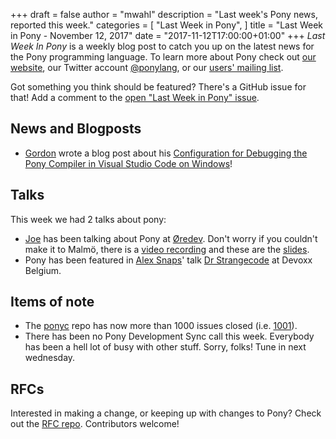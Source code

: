 +++
draft = false
author = "mwahl"
description = "Last week's Pony news, reported this week."
categories = [
    "Last Week in Pony",
]
title = "Last Week in Pony - November 12, 2017"
date = "2017-11-12T17:00:00+01:00"
+++
_Last Week In Pony_ is a weekly blog post to catch you up on the latest news for the Pony programming language. To learn more about Pony check out [our website](https://ponylang.io), our Twitter account [@ponylang](https://twitter.com/ponylang), or our [users' mailing list](https://pony.groups.io/g/user). 

Got something you think should be featured? There's a GitHub issue for that! Add a comment to the [open "Last Week in Pony" issue](https://github.com/ponylang/ponylang.github.io/issues?q=is%3Aissue+is%3Aopen+label%3Alast-week-in-pony).
<!--more-->

## News and Blogposts

- [Gordon](https://github.com/kulibali) wrote a blog post about his [Configuration for Debugging the Pony Compiler in Visual Studio Code on Windows](http://balafon.net/?p=1683)!

## Talks

This week we had 2 talks about pony:

- [Joe](https://github.com/jemc) has been talking about Pony at [Øredev](http://oredev.org/2017/sessions/pony--a-language-for-provably-safe-lockless-concurrency). Don't worry if you couldn't make it to Malmö, there is a [video recording](https://vimeo.com/242214036) and these are the [slides](https://github.com/jemc/slides-pony).
- Pony has been featured in [Alex Snaps](https://twitter.com/alexsnaps)' talk [Dr Strangecode](https://www.youtube.com/watch?v=vVheDbrQBDk) at Devoxx Belgium.

## Items of note

- The [ponyc](https://github.com/ponylang/ponyc) repo has now more than 1000 issues closed (i.e. [1001](https://github.com/ponylang/ponyc/issues?q=is%3Aissue+is%3Aclosed)).
- There has been no Pony Development Sync call this week. Everybody has been a hell lot of busy with other stuff. Sorry, folks! Tune in next wednesday.

## RFCs

Interested in making a change, or keeping up with changes to Pony? Check out the [RFC repo](https://github.com/ponylang/rfcs). Contributors welcome!

